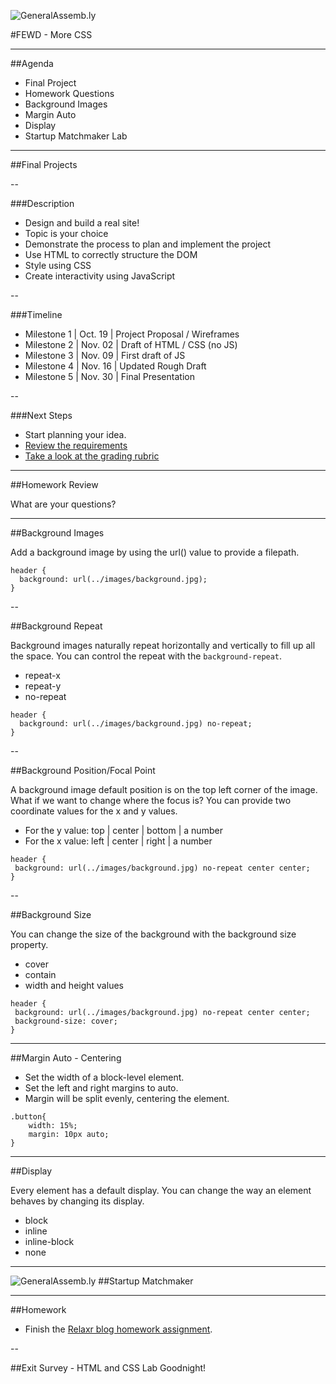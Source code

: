 ![GeneralAssemb.ly](../../img/icons/FEWD_Logo.png)

#FEWD - More CSS

---

##Agenda

* Final Project
* Homework Questions
* Background Images
* Margin Auto
* Display
* Startup Matchmaker Lab

---

##Final Projects

--

###Description

* Design and build a real site!
* Topic is your choice
* Demonstrate the process to plan and implement the project
* Use HTML to correctly structure the DOM
* Style using CSS
* Create interactivity using JavaScript

--

###Timeline

* Milestone 1 | Oct. 19 | Project Proposal / Wireframes
* Milestone 2 | Nov. 02 | Draft of HTML / CSS (no JS)
* Milestone 3 | Nov. 09 | First draft of JS
* Milestone 4 | Nov. 16 | Updated Rough Draft
* Milestone 5 | Nov. 30 | Final Presentation

--

###Next Steps

* Start planning your idea.
* [Review the requirements](https://github.com/ga-students/FEWD-DC-17/blob/master/Final_Project/final_project_requirements.md)
* [Take a look at the grading rubric](https://github.com/ga-students/FEWD-DC-17/blob/master/Final_Project/rubric.md)

---

##Homework Review

What are your questions?

---

##Background Images

Add a background image by using the url() value to provide a filepath.

```
header {
  background: url(../images/background.jpg);
}
```

--

##Background Repeat

Background images naturally repeat horizontally and vertically to fill up all the space. You can control the repeat with the `background-repeat`.

* repeat-x
* repeat-y
* no-repeat

```
header {
  background: url(../images/background.jpg) no-repeat;
}
```

--

##Background Position/Focal Point

A background image default position is on the top left corner of the image. What if we want to change where the focus is? You can provide two coordinate values for the x and y values.

* For the y value: top | center | bottom | a number
* For the x value: left | center | right | a number

 ```
header {
  background: url(../images/background.jpg) no-repeat center center;
}
```
--

##Background Size

You can change the size of the background with the background size property.

* cover
* contain
* width and height values

 ```
header {
  background: url(../images/background.jpg) no-repeat center center;
  background-size: cover;
}
```
---

##Margin Auto - Centering

* Set the width of a block-level element. 
* Set the left and right margins to auto.
* Margin will be split evenly, centering the element.

```
.button{
	width: 15%;
	margin: 10px auto;
}
```
---

##Display

Every element has a default display. You can change the way an element behaves by changing its display.

* block
* inline
* inline-block
* none

---

![GeneralAssemb.ly](../../img/icons/exercise_icon_md.png)
##Startup Matchmaker

---

##Homework

* Finish the [Relaxr blog homework assignment](https://github.com/ga-students/FEWD-DC-17/tree/master/Week_03_Layout/Assignment). 

--

##Exit Survey - HTML and CSS Lab
Goodnight!

